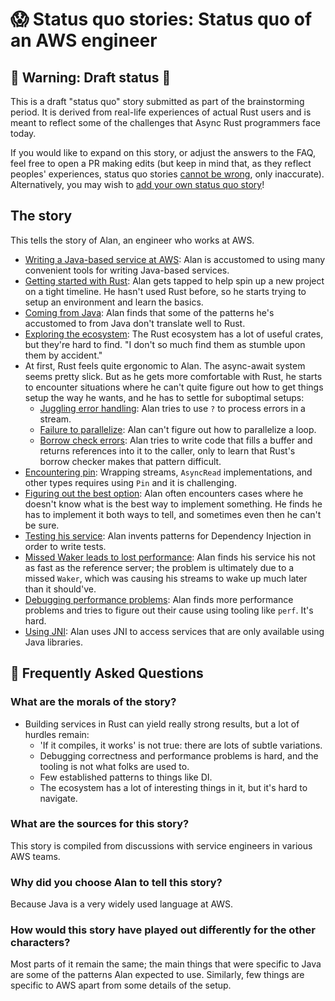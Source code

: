 # 😱 Status quo stories: Status quo of an AWS engineer

## 🚧 Warning: Draft status 🚧

This is a draft "status quo" story submitted as part of the brainstorming period. It is derived from real-life experiences of actual Rust users and is meant to reflect some of the challenges that Async Rust programmers face today. 

If you would like to expand on this story, or adjust the answers to the FAQ, feel free to open a PR making edits (but keep in mind that, as they reflect peoples' experiences, status quo stories [cannot be wrong], only inaccurate). Alternatively, you may wish to [add your own status quo story][htvsq]!

## The story

This tells the story of Alan, an engineer who works at AWS.

* [Writing a Java-based service at AWS](aws_engineer/writing_a_java_based_service.md): Alan is accustomed to using many convenient tools for writing Java-based services.
* [Getting started with Rust](aws_engineer/getting_started_with_rust.md): Alan gets tapped to help spin up a new project on a tight timeline. He hasn't used Rust before, so he starts trying to setup an environment and learn the basics.
* [Coming from Java](aws_engineer/coming_from_java.md): Alan finds that some of the patterns he's accustomed to from Java don't translate well to Rust.
* [Exploring the ecosystem](aws_engineer/ecosystem.md): The Rust ecosystem has a lot of useful crates, but they're hard to find. "I don't so much find them as stumble upon them by accident."
* At first, Rust feels quite ergonomic to Alan. The async-await system seems pretty slick. But as he gets more comfortable with Rust, he starts to encounter situations where he can't quite figure out how to get things setup the way he wants, and he has to settle for suboptimal setups:
    * [Juggling error handling](aws_engineer/juggling_error_handling.md): Alan tries to use `?` to process errors in a stream.
    * [Failure to parallelize](aws_engineer/failure_to_parallelize.md): Alan can't figure out how to parallelize a loop.
    * [Borrow check errors](aws_engineer/borrow_check_errors.md): Alan tries to write code that fills a buffer and returns references into it to the caller, only to learn that Rust's borrow checker makes that pattern difficult.
* [Encountering pin](aws_engineer/encountering_pin.md): Wrapping streams, `AsyncRead` implementations, and other types requires using `Pin` and it is challenging.
* [Figuring out the best option](aws_engineer/figuring_out_the_best_option.md): Alan often encounters cases where he doesn't know what is the best way to implement something. He finds he has to implement it both ways to tell, and sometimes even then he can't be sure.
* [Testing his service](aws_engineer/testing_the_service.md): Alan invents patterns for Dependency Injection in order to write tests.
* [Missed Waker leads to lost performance](aws_engineer/missed_waker_leads_to_lost_performance.md): Alan finds his service his not as fast as the reference server; the problem is ultimately due to a missed `Waker`, which was causing his streams to wake up much later than it should've.
* [Debugging performance problems](aws_engineer/debugging_performance_problems.md): Alan finds more performance problems and tries to figure out their cause using tooling like `perf`. It's hard.
* [Using JNI](aws_engineer/using_jni.md): Alan uses JNI to access services that are only available using Java libraries.

## 🤔 Frequently Asked Questions

### **What are the morals of the story?**

* Building services in Rust can yield really strong results, but a lot of hurdles remain:
    * 'If it compiles, it works' is not true: there are lots of subtle variations.
    * Debugging correctness and performance problems is hard, and the tooling is not what folks are used to.
    * Few established patterns to things like DI.
    * The ecosystem has a lot of interesting things in it, but it's hard to navigate.

### **What are the sources for this story?**

This story is compiled from discussions with service engineers in various AWS teams.

### **Why did you choose Alan to tell this story?**

Because Java is a very widely used language at AWS.

### **How would this story have played out differently for the other characters?**

Most parts of it remain the same; the main things that were specific to Java are some of the patterns Alan expected to use. Similarly, few things are specific to AWS apart from some details of the setup.

[character]: ../characters.md
[status quo stories]: ./status_quo.md
[Alan]: ../characters/alan.md
[Grace]: ../characters/grace.md
[Niklaus]: ../characters/niklaus.md
[Barbara]: ../characters/barbara.md
[htvsq]: ../how_to_vision/status_quo.md
[cannot be wrong]: ../how_to_vision/comment.md#comment-to-understand-or-improve-not-to-negate-or-dissuade
